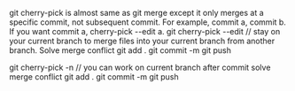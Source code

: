 git cherry-pick is almost same as git merge except it only merges at a specific commit, not subsequent commit. For example, commit a, commit b. If you want commit a, cherry-pick --edit a.
git cherry-pick --edit <hash>  // stay on your current branch to merge files into your current branch from another branch.
Solve merge conflict
git add .
git commit -m 
git push

git cherry-pick -n <hash>  // you can work on current branch after commit
solve merge conflict
git add .
git commit -m
git push



